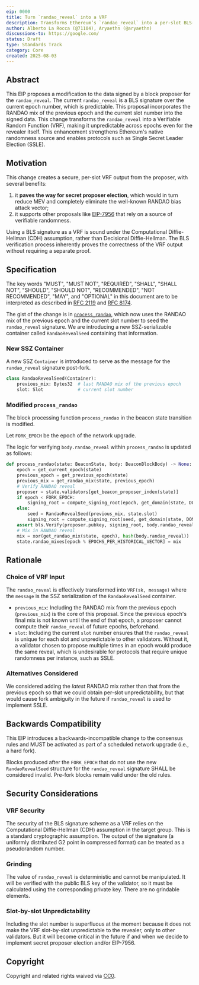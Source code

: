 ```yaml
---
eip: 0000
title: Turn `randao_reveal` into a VRF
description: Transforms Ethereum’s `randao_reveal` into a per-slot BLS-based VRF by signing the previous epoch’s mix and current slot.
author: Alberto La Rocca (@71104), Aryaethn (@aryaethn)
discussions-to: https://google.com/
status: Draft
type: Standards Track
category: Core
created: 2025-08-03
---
```


## Abstract

This EIP proposes a modification to the data signed by a block proposer for the `randao_reveal`. The current `randao_reveal` is a BLS signature over the current epoch number, which is predictable. This proposal incorporates the RANDAO mix of the previous epoch and the current slot number into the signed data. This change transforms the `randao_reveal` into a Verifiable Random Function (VRF), making it unpredictable across epochs even for the revealer itself. This enhancement strengthens Ethereum's native randomness source and enables protocols such as Single Secret Leader Election (SSLE).

## Motivation

This change creates a secure, per-slot VRF output from the proposer, with several benefits:

1. it **paves the way for secret proposer election**, which would in turn reduce MEV and completely eliminate the well-known RANDAO bias attack vector;
2. it supports other proposals like [EIP-7956](./eip-7956.md) that rely on a source of verifiable randomness.

Using a BLS signature as a VRF is sound under the Computational Diffie-Hellman (CDH) assumption, rather than Decisional Diffie-Hellman. The BLS verification process inherently proves the correctness of the VRF output without requiring a separate proof.

## Specification

The key words "MUST", "MUST NOT", "REQUIRED", "SHALL", "SHALL NOT", "SHOULD", "SHOULD NOT", "RECOMMENDED", "NOT RECOMMENDED", "MAY", and "OPTIONAL" in this document are to be interpreted as described in [RFC 2119](https://www.rfc-editor.org/rfc/rfc2119) and [RFC 8174](https://www.rfc-editor.org/rfc/rfc8174).

The gist of the change is in [`process_randao`](https://github.com/ethereum/consensus-specs/blob/master/specs/phase0/beacon-chain.md#randao), which now uses the RANDAO mix of the previous epoch and the current slot number to seed the `randao_reveal` signature. We are introducing a new SSZ-serializable container called `RandaoRevealSeed` containing that information.

### New SSZ Container

A new SSZ `Container` is introduced to serve as the message for the `randao_reveal` signature post-fork.

```python
class RandaoRevealSeed(Container):
    previous_mix: Bytes32  # last RANDAO mix of the previous epoch
    slot: Slot             # current slot number
```

### Modified `process_randao`

The block processing function `process_randao` in the beacon state transition is modified.

Let `FORK_EPOCH` be the epoch of the network upgrade.

The logic for verifying `body.randao_reveal` within `process_randao` is updated as follows:

```python
def process_randao(state: BeaconState, body: BeaconBlockBody) -> None:
    epoch = get_current_epoch(state)
    previous_epoch = get_previous_epoch(state)
    previous_mix = get_randao_mix(state, previous_epoch)
    # Verify RANDAO reveal
    proposer = state.validators[get_beacon_proposer_index(state)]
    if epoch < FORK_EPOCH:
        signing_root = compute_signing_root(epoch, get_domain(state, DOMAIN_RANDAO))
    else:
        seed = RandaoRevealSeed(previous_mix, state.slot)
        signing_root = compute_signing_root(seed, get_domain(state, DOMAIN_RANDAO))
    assert bls.Verify(proposer.pubkey, signing_root, body.randao_reveal)
    # Mix in RANDAO reveal
    mix = xor(get_randao_mix(state, epoch), hash(body.randao_reveal))
    state.randao_mixes[epoch % EPOCHS_PER_HISTORICAL_VECTOR] = mix
```

## Rationale

### Choice of VRF Input

The `randao_reveal` is effectively transformed into `VRF(sk, message)` where the `message` is the SSZ serialization of the `RandaoRevealSeed` container.

- `previous_mix`: Including the RANDAO mix from the previous epoch (`previous_mix`) is the core of this proposal. Since the previous epoch's final mix is not known until the end of that epoch, a proposer cannot compute their `randao_reveal` of future epochs, beforehand.
- `slot`: Including the current `slot` number ensures that the `randao_reveal` is unique for each slot and unpredictable to other validators. Without it, a validator chosen to propose multiple times in an epoch would produce the same reveal, which is undesirable for protocols that require unique randomness per instance, such as SSLE.

### Alternatives Considered

We considered adding the _latest_ RANDAO mix rather than that from the previous epoch so that we could obtain per-slot unpredictability, but that would cause fork ambiguity in the future if `randao_reveal` is used to implement SSLE.

## Backwards Compatibility

This EIP introduces a backwards-incompatible change to the consensus rules and MUST be activated as part of a scheduled network upgrade (i.e., a hard fork).

Blocks produced after the `FORK_EPOCH` that do not use the new `RandaoRevealSeed` structure for the `randao_reveal` signature SHALL be considered invalid. Pre-fork blocks remain valid under the old rules.

## Security Considerations

### VRF Security

The security of the BLS signature scheme as a VRF relies on the Computational Diffie-Hellman (CDH) assumption in the target group. This is a standard cryptographic assumption. The output of the signature (a uniformly distributed G2 point in compressed format) can be treated as a pseudorandom number.

### Grinding

The value of `randao_reveal` is deterministic and cannot be manipulated. It will be verified with the public BLS key of the validator, so it must be calculated using the corresponding private key. There are no grindable elements.

### Slot-by-slot Unpredictability

Including the slot number is superfluous at the moment because it does not make the VRF slot-by-slot unpredictable to the revealer, only to other validators. But it will become critical in the future if and when we decide to implement secret proposer election and/or EIP-7956.

## Copyright

Copyright and related rights waived via [CC0](../LICENSE.md).

